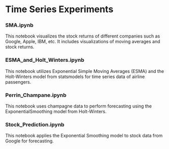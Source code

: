 # Time Series Experiments

### SMA.ipynb
This notebook visualizes the stock returns of different companies such as Google, Apple, IBM, etc. It includes visualizations of moving averages and stock returns.

### ESMA_and_Holt_Winters.ipynb
This notebook utilizes Exponential Simple Moving Averages (ESMA) and the Holt-Winters model from statsmodels for time series data of airline passengers.

### Perrin_Champane.ipynb
This notebook uses champagne data to perform forecasting using the ExponentialSmoothing model from Holt-Winters.

### Stock_Prediction.ipynb
This notebook applies the Exponential Smoothing model to stock data from Google for forecasting.

